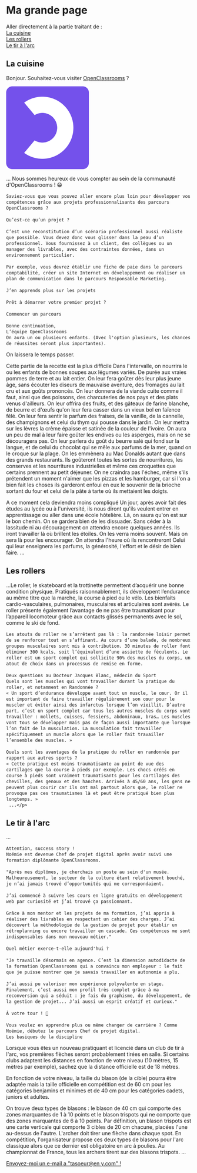 <h1> Ma grande page </h1>

<p>
    Aller directement à la partie traitant de :<br />
    <a href="#cuisine">La cuisine</a><br />
    <a href="#rollers">Les rollers</a><br />
    <a href="#arc">Le tir à l'arc</a><br />
</p>
<h2 id="cuisine" title="cliquer ici pour aller directement dans la section cuisine">La cuisine</h2>
<p>Bonjour. Souhaitez-vous visiter <a href="https://openclassrooms.com" title="Vous ne le regretterez pas !" target="_blank">OpenClassrooms</a> ?</p>


<img src="téléchargement.png" alt="logo" />

<p>... Nous sommes heureux de vous compter au sein de la communauté d'OpenClassrooms ! 😁

    Saviez-vous que vous pouvez aller encore plus loin pour développer vos compétences grâce aux projets professionnalisants des parcours OpenClassrooms ?
    
    Qu’est-ce qu’un projet ?
    
    C’est une reconstitution d’un scénario professionnel aussi réaliste que possible. Vous devez donc vous glisser dans la peau d’un professionnel. Vous fournissez à un client, des collègues ou un manager des livrables, avec des contraintes données, dans un environnement particulier.
    
    Par exemple, vous devrez établir une fiche de paie dans le parcours comptabilité, créer un site Internet en développement ou réaliser un plan de communication dans le parcours Responsable Marketing.
    
    J’en apprends plus sur les projets
    
    Prêt à démarrer votre premier projet ?
    
    Commencer un parcours
    
    Bonne continuation,
    L’équipe OpenClassrooms 
    On aura un ou plusieurs enfants. (Avec l'option plusieurs, les chances de réussites seront plus importantes).
On laissera le temps passer.

Cette partie de la recette est la plus difficile
Dans l'intervalle, on nourrira le ou les enfants de bonnes soupes aux légumes variés.
De purée aux vraies pommes de terre et au lait entier.
On leur fera goûter dès leur plus jeune âge, sans écouter les diseurs de mauvaise aventure, des fromages au lait cru et aux goûts prononcés.
On leur donnera de la viande cuite comme il faut, ainsi que des poissons, des charcuteries de nos pays et des plats venus d'ailleurs.
On leur offrira des fruits, et des gâteaux de farine blanche, de beurre et d'œufs qu'on leur fera casser dans un vieux bol en faïence fêlé. 
On leur fera sentir le parfum des fraises, de la vanille, de la cannelle, des champignons et celui du thym qui pousse dans le jardin. 
On leur mettra sur les lèvres la crème épaisse et satinée de la couleur de l'ivoire. On aura un peu de mal à leur faire goûter les endives ou les asperges, mais on ne se découragera pas.
On leur parlera du goût du beurre salé qui fond sur la langue, et de celui du chocolat qui se mêle aux parfums de la mer, quand on le croque sur la plage.
On les emmènera au Mac Donalds autant que dans des grands restaurants. 
Ils goûteront toutes les sortes de nourritures, les conserves et les nourritures industrielles et même ces croquettes que certains prennent au petit déjeuner.
On ne craindra pas l'échec, même s'ils prétendent un moment n'aimer que les pizzas et les hamburger, car si l'on a bien fait les choses ils garderont enfoui en eux le souvenir de la brioche sortant du four et celui de la pâte à tarte où ils mettaient les doigts.

A ce moment cela deviendra moins compliqué
Un jour, après avoir fait des études au lycée ou à l'université, ils nous diront qu'ils veulent entrer en apprentissage ou aller dans une école hôtelière.
Là, on saura qu'on est sur le bon chemin.
On se gardera bien de les dissuader.
Sans céder à la lassitude ni au découragement on attendra encore quelques années.
Ils iront travailler là où brillent les étoiles.
On les verra moins souvent. Mais on sera là pour les encourager.
On attendra l'heure où ils rencontreront Celui qui leur enseignera les parfums, la générosité, l'effort et le désir de bien faire.
    ...</p>

<h2 id="rollers">Les rollers</h2>

<p>...Le roller, le skateboard et la trottinette permettent d’acquérir une bonne condition physique. Pratiqués raisonnablement, ils développent l’endurance au même titre que la marche, la course à pied ou le vélo. Les bienfaits cardio-vasculaires, pulmonaires, musculaires et articulaires sont avérés. Le roller présente également l’avantage de ne pas être traumatisant pour l’appareil locomoteur grâce aux contacts glissés permanents avec le sol, comme le ski de fond.

    Les atouts du roller ne s’arrêtent pas là : la randonnée loisir permet de se renforcer tout en s’affinant. Au cours d’une balade, de nombreux groupes musculaires sont mis à contribution. 30 minutes de roller font éliminer 300 kcals, soit l’équivalent d’une assiette de féculents. Le roller est un sport complet qui sollicite 90% des muscles du corps, un atout de choix dans un processus de remise en forme.
    
    Deux questions au Docteur Jacques Blanc, médecin du Sport
    Quels sont les muscles qui vont travailler durant la pratique du roller, et notamment en Randonnée ?
    « Un sport d’endurance développe avant tout un muscle, le cœur. Or il est important de faire travailler régulièrement son cœur pour le muscler et éviter ainsi des infarctus lorsque l’on vieillit. D’autre part, c’est un sport complet car tous les autres muscles du corps vont travailler : mollets, cuisses, fessiers, abdominaux, bras… Les muscles vont tous se développer mais pas de façon aussi importante que lorsque l’on fait de la musculation. La musculation fait travailler spécifiquement un muscle alors que le roller fait travailler l’ensemble des muscles. »
    
    Quels sont les avantages de la pratique du roller en randonnée par rapport aux autres sports ?
    « Cette pratique est moins traumatisante au point de vue des cartilages que la course à pieds par exemple. Les chocs créés en course à pieds sont vraiment traumatisants pour les cartilages des chevilles, des genoux et des hanches. Arrivés à 45/60 ans, les gens ne peuvent plus courir car ils ont mal partout alors que, le roller ne provoque pas ces traumatismes là et peut être pratiqué bien plus longtemps. »
     ...</p>

<h2 id="arc">Le tir à l'arc</h2>

<p>...  

    Attention, success story !
    Noémie est devenue Chef de projet digital après avoir suivi une formation diplômante OpenClassrooms.
    
    "Après mes diplômes, je cherchais un poste au sein d'un musée. Malheureusement, le secteur de la culture étant relativement bouché, je n’ai jamais trouvé d’opportunités qui me correspondaient.
    
    J’ai commencé à suivre les cours en ligne gratuits en développement web par curiosité et j’ai trouvé ça passionnant.
    
    Grâce à mon mentor et les projets de ma formation, j’ai appris à réaliser des livrables en respectant un cahier des charges. J’ai découvert la méthodologie de la gestion de projet pour établir un rétroplanning ou encore travailler en cascade. Ces compétences me sont indispensables dans mon nouveau métier."
    
    Quel métier exerce-t-elle aujourd'hui ?
    
    "Je travaille désormais en agence. C’est la dimension autodidacte de la formation OpenClassrooms qui a convaincu mon employeur : le fait que je puisse montrer que je savais travailler en autonomie a plu.
    
    J’ai aussi pu valoriser mon expérience polyvalente en stage. Finalement, c’est aussi mon profil très complet grâce à ma reconversion qui a séduit : je fais du graphisme, du développement, de la gestion de projet... J’ai aussi un esprit créatif et curieux."
    
    À votre tour ! 🙌
    
    Vous voulez en apprendre plus ou même changer de carrière ? Comme Noémie, débutez le parcours Chef de projet digital.
    Les basiques de la discipline
Lorsque vous êtes un nouveau pratiquant et licencié dans un club de tir à l'arc, vos premières flèches seront probablement tirées en salle. Si certains clubs adaptent les distances en fonction de votre niveau (10 mètres, 15 mètres par exemple), sachez que la distance officielle est de 18 mètres. 

En fonction de votre niveau, la taille du blason (de la cible) pourra être adaptée mais la taille officielle en compétition est de 60 cm pour les catégories benjamins et minimes et de 40 cm pour les catégories cadets, juniors et adultes. 

On trouve deux types de blasons : le blason de 40 cm qui comporte des zones marquantes de 1 à 10 points et le blason trispots qui ne comporte que des zones marquantes de 6 à 10 points. Par définition, un blason trispots est une carte verticale qui comporte 3 cibles de 20 cm chacune, placées l'une au-dessus de l'autre. L'archer doit tirer une flèche dans chaque spot. En compétition, l'organisateur propose ces deux types de blasons pour l'arc classique alors que ce dernier est obligatoire en arc à poulies. Au championnat de France, tous les archers tirent sur des blasons trispots. ...</p>

<p><a href="mailto:tasoeur@en y.com">Envoyez-moi un e-mail a "tasoeur@en y.com" !</a></p>
